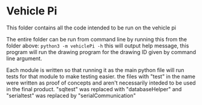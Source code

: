 # Vehicle Pi

This folder contains all the code intended to be run on the vehicle pi

The entire folder can be run from command line by running this from the folder above:
`python3 -m vehiclePi -h`
this will output help message, this program will run the drawing program for the drawing ID given by command line argument.

Each module is written so that running it as the main python file will run tests for that module to make testing easier. the files with "test" in the name were written as proof of concepts and aren't necessarily inteded to be used in the final product.  "sqltest" was replaced with "databaseHelper" and "serialtest" was replaced by "serialCommunication"